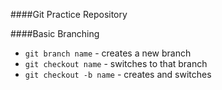 ####Git Practice Repository 

####Basic Branching 
- `git branch name` - creates a new branch  
- `git checkout name` - switches to that branch  
- `git checkout -b name` - creates and switches  